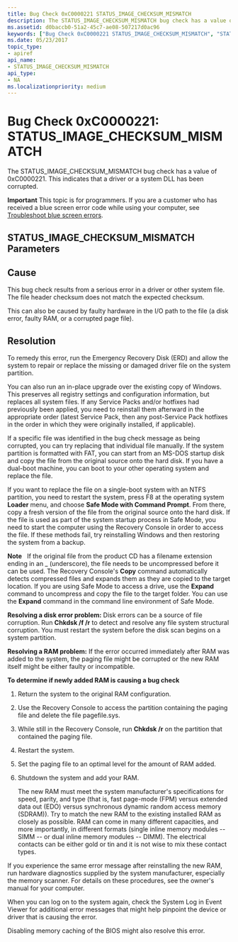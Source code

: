 ```yaml
---
title: Bug Check 0xC0000221 STATUS_IMAGE_CHECKSUM_MISMATCH
description: The STATUS_IMAGE_CHECKSUM_MISMATCH bug check has a value of 0xC0000221. This indicates that a driver or a system DLL has been corrupted.
ms.assetid: d0baccb0-51a2-45c7-ae08-507217d0ac96
keywords: ["Bug Check 0xC0000221 STATUS_IMAGE_CHECKSUM_MISMATCH", "STATUS_IMAGE_CHECKSUM_MISMATCH"]
ms.date: 05/23/2017
topic_type:
- apiref
api_name:
- STATUS_IMAGE_CHECKSUM_MISMATCH
api_type:
- NA
ms.localizationpriority: medium
---
```


# Bug Check 0xC0000221: STATUS\_IMAGE\_CHECKSUM\_MISMATCH


The STATUS\_IMAGE\_CHECKSUM\_MISMATCH bug check has a value of 0xC0000221. This indicates that a driver or a system DLL has been corrupted.

**Important** This topic is for programmers. If you are a customer who has received a blue screen error code while using your computer, see [Troubleshoot blue screen errors](https://windows.microsoft.com/windows-10/troubleshoot-blue-screen-errors).

## STATUS\_IMAGE\_CHECKSUM\_MISMATCH Parameters


Cause
-----

This bug check results from a serious error in a driver or other system file. The file header checksum does not match the expected checksum.

This can also be caused by faulty hardware in the I/O path to the file (a disk error, faulty RAM, or a corrupted page file).

Resolution
----------

To remedy this error, run the Emergency Recovery Disk (ERD) and allow the system to repair or replace the missing or damaged driver file on the system partition.

You can also run an in-place upgrade over the existing copy of Windows. This preserves all registry settings and configuration information, but replaces all system files. If any Service Packs and/or hotfixes had previously been applied, you need to reinstall them afterward in the appropriate order (latest Service Pack, then any post-Service Pack hotfixes in the order in which they were originally installed, if applicable).

If a specific file was identified in the bug check message as being corrupted, you can try replacing that individual file manually. If the system partition is formatted with FAT, you can start from an MS-DOS startup disk and copy the file from the original source onto the hard disk. If you have a dual-boot machine, you can boot to your other operating system and replace the file.

If you want to replace the file on a single-boot system with an NTFS partition, you need to restart the system, press F8 at the operating system **Loader** menu, and choose **Safe Mode with Command Prompt**. From there, copy a fresh version of the file from the original source onto the hard disk. If the file is used as part of the system startup process in Safe Mode, you need to start the computer using the Recovery Console in order to access the file. If these methods fail, try reinstalling Windows and then restoring the system from a backup.

**Note**   If the original file from the product CD has a filename extension ending in an \_ (underscore), the file needs to be uncompressed before it can be used. The Recovery Console's **Copy** command automatically detects compressed files and expands them as they are copied to the target location. If you are using Safe Mode to access a drive, use the **Expand** command to uncompress and copy the file to the target folder. You can use the **Expand** command in the command line environment of Safe Mode.

 

**Resolving a disk error problem:** Disk errors can be a source of file corruption. Run **Chkdsk /f /r** to detect and resolve any file system structural corruption. You must restart the system before the disk scan begins on a system partition.

**Resolving a RAM problem:** If the error occurred immediately after RAM was added to the system, the paging file might be corrupted or the new RAM itself might be either faulty or incompatible.

**To determine if newly added RAM is causing a bug check**

1.  Return the system to the original RAM configuration.

2.  Use the Recovery Console to access the partition containing the paging file and delete the file pagefile.sys.

3.  While still in the Recovery Console, run **Chkdsk /r** on the partition that contained the paging file.

4.  Restart the system.

5.  Set the paging file to an optimal level for the amount of RAM added.

6.  Shutdown the system and add your RAM.

    The new RAM must meet the system manufacturer's specifications for speed, parity, and type (that is, fast page-mode (FPM) versus extended data out (EDO) versus synchronous dynamic random access memory (SDRAM)). Try to match the new RAM to the existing installed RAM as closely as possible. RAM can come in many different capacities, and more importantly, in different formats (single inline memory modules -- SIMM -- or dual inline memory modules -- DIMM). The electrical contacts can be either gold or tin and it is not wise to mix these contact types.

If you experience the same error message after reinstalling the new RAM, run hardware diagnostics supplied by the system manufacturer, especially the memory scanner. For details on these procedures, see the owner's manual for your computer.

When you can log on to the system again, check the System Log in Event Viewer for additional error messages that might help pinpoint the device or driver that is causing the error.

Disabling memory caching of the BIOS might also resolve this error.

 

 




